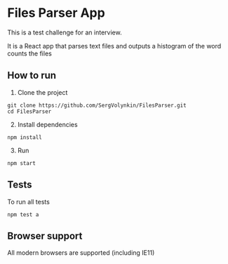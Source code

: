 # Files Parser App

This is a test challenge for an interview.

It is a React app that parses text files and outputs a histogram of the word counts the files

## How to run

1. Clone the project
```shell
git clone https://github.com/SergVolynkin/FilesParser.git 
cd FilesParser
```

2. Install dependencies
```shell
npm install
```

3. Run
```shell
npm start
```

## Tests

To run all tests
```shell
npm test a
```

## Browser support

All modern browsers are supported (including IE11)
